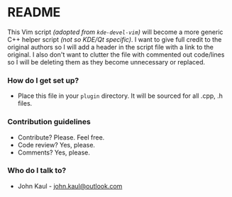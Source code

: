 # README #

This Vim script _(adopted from `kde-devel-vim`)_ will become a more generic C++ helper script _(not so KDE/Qt specific)_. I want to give full credit to the original authors so I will add a header in the script file with a link to the original. I also don't want to clutter the file with commented out code/lines so I will be deleting them as they become unnecessary or replaced.

### How do I get set up? ###

* Place this file in your `plugin` directory. It will be sourced for all .cpp, .h files.

### Contribution guidelines ###

* Contribute? Please. Feel free.
* Code review? Yes, please.
* Comments? Yes, please.

### Who do I talk to? ###

* John Kaul - john.kaul@outlook.com
